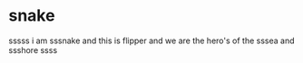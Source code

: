 # snake 

sssss i am sssnake and this is flipper and we are the hero's of the sssea and ssshore ssss

 